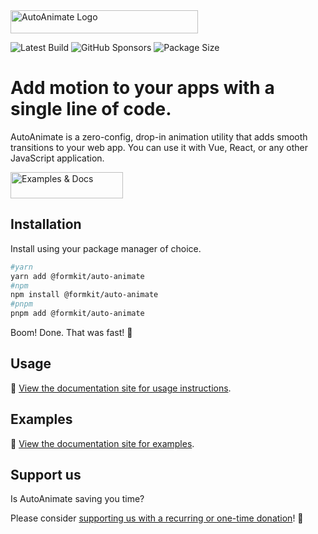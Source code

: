 <img width="300" height="37" alt="AutoAnimate Logo" src="https://cdn.formk.it/web-assets/logo-auto-animate.svg" >

![Latest Build](https://github.com/formkit/auto-animate/actions/workflows/main.yml/badge.svg) ![GitHub Sponsors](https://img.shields.io/github/sponsors/formkit) ![Package Size](https://img.badgesize.io/https:/unpkg.com/@formkit/auto-animate@latest/index.min.js.svg?label=brotli&compression=brotli)

# Add motion to your apps with a single line of code.

AutoAnimate is a zero-config, drop-in animation utility that adds smooth transitions to your web app. You can use it with Vue, React, or any other JavaScript application.

<a href="https://auto-animate.formkit.com"><img width="180" height="42" src="https://cdn.formk.it/web-assets/read-docs-auto-animate.svg" alt="Examples & Docs"></a>

## Installation

Install using your package manager of choice.

```bash
#yarn
yarn add @formkit/auto-animate
#npm
npm install @formkit/auto-animate
#pnpm
pnpm add @formkit/auto-animate
```

Boom! Done. That was fast! 🐇

## Usage

📖 [View the documentation site for usage instructions](https://auto-animate.formkit.com#usage).

## Examples

📖 [View the documentation site for examples](https://auto-animate.formkit.com#examples).

## Support us

Is AutoAnimate saving you time?

Please consider [supporting us with a recurring or one-time donation](https://github.com/sponsors/formkit)! 🙏
